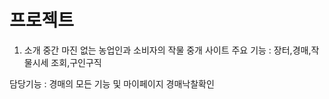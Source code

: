 # 프로젝트

1. 소개
중간 마진 없는 농업인과 소비자의 작물 중개 사이트
주요 기능 : 장터,경매,작물시세 조회,구인구직

담당기능 : 경매의 모든 기능 및 마이페이지 경매낙찰확인  
